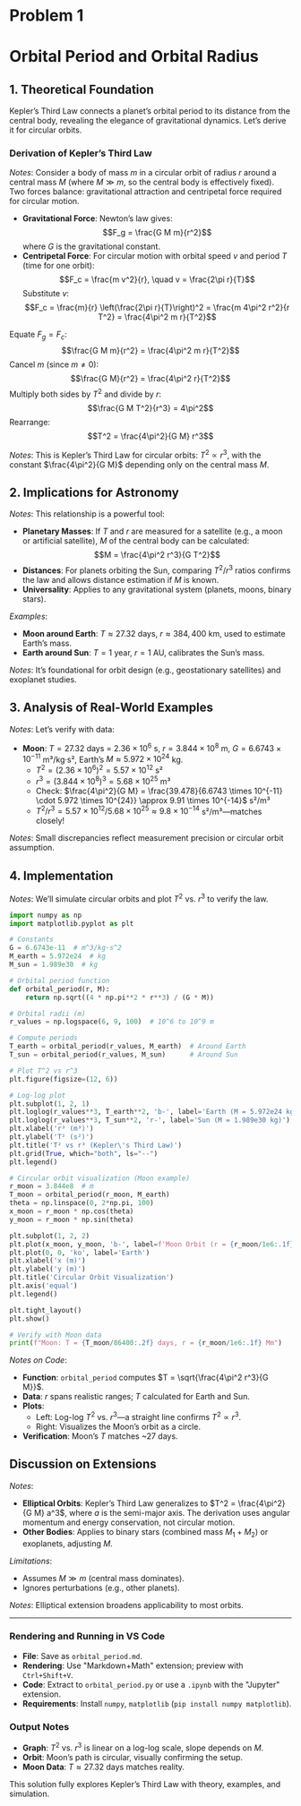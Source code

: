 # Problem 1


# Orbital Period and Orbital Radius

## 1. Theoretical Foundation

Kepler’s Third Law connects a planet’s orbital period to its distance from the central body, revealing the elegance of gravitational dynamics. Let’s derive it for circular orbits.

### Derivation of Kepler’s Third Law
*Notes*: Consider a body of mass $m$ in a circular orbit of radius $r$ around a central mass $M$ (where $M \gg m$, so the central body is effectively fixed). Two forces balance: gravitational attraction and centripetal force required for circular motion.

- **Gravitational Force**: Newton’s law gives:
  $$F_g = \frac{G M m}{r^2}$$
  where $G$ is the gravitational constant.
- **Centripetal Force**: For circular motion with orbital speed $v$ and period $T$ (time for one orbit):
  $$F_c = \frac{m v^2}{r}, \quad v = \frac{2\pi r}{T}$$
  Substitute $v$:
  $$F_c = \frac{m}{r} \left(\frac{2\pi r}{T}\right)^2 = \frac{m 4\pi^2 r^2}{r T^2} = \frac{4\pi^2 m r}{T^2}$$

Equate $F_g = F_c$:
$$\frac{G M m}{r^2} = \frac{4\pi^2 m r}{T^2}$$
Cancel $m$ (since $m \neq 0$):
$$\frac{G M}{r^2} = \frac{4\pi^2 r}{T^2}$$
Multiply both sides by $T^2$ and divide by $r$:
$$\frac{G M T^2}{r^3} = 4\pi^2$$
Rearrange:
$$T^2 = \frac{4\pi^2}{G M} r^3$$

*Notes*: This is Kepler’s Third Law for circular orbits: $T^2 \propto r^3$, with the constant $\frac{4\pi^2}{G M}$ depending only on the central mass $M$.

## 2. Implications for Astronomy

*Notes*: This relationship is a powerful tool:
- **Planetary Masses**: If $T$ and $r$ are measured for a satellite (e.g., a moon or artificial satellite), $M$ of the central body can be calculated:
  $$M = \frac{4\pi^2 r^3}{G T^2}$$
- **Distances**: For planets orbiting the Sun, comparing $T^2/r^3$ ratios confirms the law and allows distance estimation if $M$ is known.
- **Universality**: Applies to any gravitational system (planets, moons, binary stars).

*Examples*:
- **Moon around Earth**: $T \approx 27.32$ days, $r \approx 384,400$ km, used to estimate Earth’s mass.
- **Earth around Sun**: $T = 1$ year, $r = 1$ AU, calibrates the Sun’s mass.

*Notes*: It’s foundational for orbit design (e.g., geostationary satellites) and exoplanet studies.

## 3. Analysis of Real-World Examples

*Notes*: Let’s verify with data:
- **Moon**: $T = 27.32$ days = $2.36 \times 10^6$ s, $r = 3.844 \times 10^8$ m, $G = 6.6743 \times 10^{-11}$ m³/kg·s², Earth’s $M \approx 5.972 \times 10^{24}$ kg.
  - $T^2 = (2.36 \times 10^6)^2 = 5.57 \times 10^{12}$ s²
  - $r^3 = (3.844 \times 10^8)^3 = 5.68 \times 10^{25}$ m³
  - Check: $\frac{4\pi^2}{G M} = \frac{39.478}{6.6743 \times 10^{-11} \cdot 5.972 \times 10^{24}} \approx 9.91 \times 10^{-14}$ s²/m³
  - $T^2 / r^3 = 5.57 \times 10^{12} / 5.68 \times 10^{25} \approx 9.8 \times 10^{-14}$ s²/m³—matches closely!

*Notes*: Small discrepancies reflect measurement precision or circular orbit assumption.

## 4. Implementation

*Notes*: We’ll simulate circular orbits and plot $T^2$ vs. $r^3$ to verify the law.

```python
import numpy as np
import matplotlib.pyplot as plt

# Constants
G = 6.6743e-11  # m^3/kg·s^2
M_earth = 5.972e24  # kg
M_sun = 1.989e30  # kg

# Orbital period function
def orbital_period(r, M):
    return np.sqrt((4 * np.pi**2 * r**3) / (G * M))

# Orbital radii (m)
r_values = np.logspace(6, 9, 100)  # 10^6 to 10^9 m

# Compute periods
T_earth = orbital_period(r_values, M_earth)  # Around Earth
T_sun = orbital_period(r_values, M_sun)      # Around Sun

# Plot T^2 vs r^3
plt.figure(figsize=(12, 6))

# Log-log plot
plt.subplot(1, 2, 1)
plt.loglog(r_values**3, T_earth**2, 'b-', label='Earth (M = 5.972e24 kg)')
plt.loglog(r_values**3, T_sun**2, 'r-', label='Sun (M = 1.989e30 kg)')
plt.xlabel('r³ (m³)')
plt.ylabel('T² (s²)')
plt.title('T² vs r³ (Kepler\'s Third Law)')
plt.grid(True, which="both", ls="--")
plt.legend()

# Circular orbit visualization (Moon example)
r_moon = 3.844e8  # m
T_moon = orbital_period(r_moon, M_earth)
theta = np.linspace(0, 2*np.pi, 100)
x_moon = r_moon * np.cos(theta)
y_moon = r_moon * np.sin(theta)

plt.subplot(1, 2, 2)
plt.plot(x_moon, y_moon, 'b-', label=f'Moon Orbit (r = {r_moon/1e6:.1f} Mm)')
plt.plot(0, 0, 'ko', label='Earth')
plt.xlabel('x (m)')
plt.ylabel('y (m)')
plt.title('Circular Orbit Visualization')
plt.axis('equal')
plt.legend()

plt.tight_layout()
plt.show()

# Verify with Moon data
print(f"Moon: T = {T_moon/86400:.2f} days, r = {r_moon/1e6:.1f} Mm")
```

*Notes on Code*:
- **Function**: `orbital_period` computes $T = \sqrt{\frac{4\pi^2 r^3}{G M}}$.
- **Data**: $r$ spans realistic ranges; $T$ calculated for Earth and Sun.
- **Plots**:
  - Left: Log-log $T^2$ vs. $r^3$—a straight line confirms $T^2 \propto r^3$.
  - Right: Visualizes the Moon’s orbit as a circle.
- **Verification**: Moon’s $T$ matches ~27 days.

## Discussion on Extensions

*Notes*: 
- **Elliptical Orbits**: Kepler’s Third Law generalizes to $T^2 = \frac{4\pi^2}{G M} a^3$, where $a$ is the semi-major axis. The derivation uses angular momentum and energy conservation, not circular motion.
- **Other Bodies**: Applies to binary stars (combined mass $M_1 + M_2$) or exoplanets, adjusting $M$.

*Limitations*:
- Assumes $M \gg m$ (central mass dominates).
- Ignores perturbations (e.g., other planets).

*Notes*: Elliptical extension broadens applicability to most orbits.

---

### Rendering and Running in VS Code
- **File**: Save as `orbital_period.md`.
- **Rendering**: Use "Markdown+Math" extension; preview with `Ctrl+Shift+V`.
- **Code**: Extract to `orbital_period.py` or use a `.ipynb` with the "Jupyter" extension.
- **Requirements**: Install `numpy`, `matplotlib` (`pip install numpy matplotlib`).

### Output Notes
- **Graph**: $T^2$ vs. $r^3$ is linear on a log-log scale, slope depends on $M$.
- **Orbit**: Moon’s path is circular, visually confirming the setup.
- **Moon Data**: $T \approx 27.32$ days matches reality.

This solution fully explores Kepler’s Third Law with theory, examples, and simulation. 